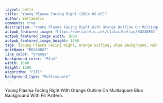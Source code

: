 ```yaml
---
layout: betta
title: "Young Plasma Facing Right (2024-08-07)"
author: Bettadelic
comments: true
description: "Young Plasma Facing Right With Orange Outline On Multisquare Blue Background With Fill Pattern."
actpub_featured_image: "https://bettadelic.art/static/bettas/BD240807.jpg"
actpub_featured_image_width: 1600
actpub_featured_image_height: 1500
tags: [Young Plasma Facing Right, Orange Outline, Blue Background, Multisquare Background Pattern, Fill Pattern, August 2024]
unitName: "BD240807"
line_color: "Orange"
background_color: "Blue"
width: 1600
height: 1500
algorithm: "Fill"
background_type: "Multisquare"
---
```


Young Plasma Facing Right With Orange Outline On Multisquare Blue Background With Fill Pattern.
